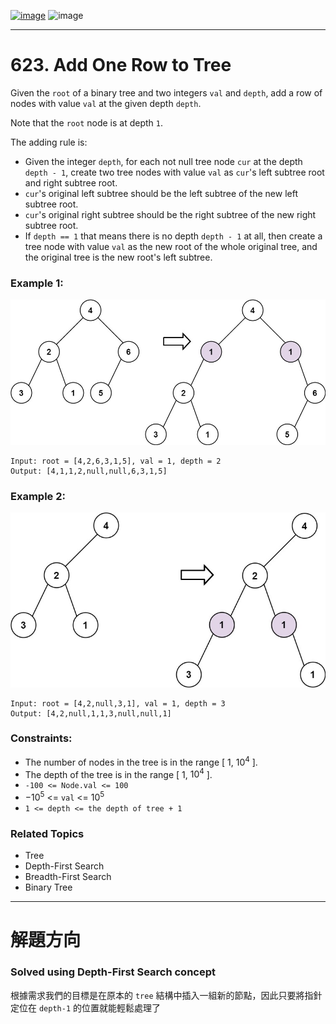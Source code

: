 [![image](https://img.shields.io/badge/Leetcode-Link-blue?logo=leetcode)](https://leetcode.com/problems/add-one-row-to-tree/)
![image](https://img.shields.io/badge/Difficulty-Medium-yellow)

---

# 623. Add One Row to Tree

Given the `root` of a binary tree and two integers `val` and `depth`, add a row of nodes with value `val` at the given depth `depth`.

Note that the `root` node is at depth `1`.

The adding rule is:

- Given the integer `depth`, for each not null tree node `cur` at the depth `depth - 1`, create two tree nodes with value `val` as `cur`'s left subtree root and right subtree root.
- `cur`'s original left subtree should be the left subtree of the new left subtree root.
- `cur`'s original right subtree should be the right subtree of the new right subtree root.
- If `depth == 1` that means there is no depth `depth - 1` at all, then create a tree node with value `val` as the new root of the whole original tree, and the original tree is the new root's left subtree.

### Example 1:

![image](./image/addrow-tree.jpeg)

```
Input: root = [4,2,6,3,1,5], val = 1, depth = 2
Output: [4,1,1,2,null,null,6,3,1,5]
```

### Example 2:

![image](./image/add2-tree.jpeg)

```
Input: root = [4,2,null,3,1], val = 1, depth = 3
Output: [4,2,null,1,1,3,null,null,1]
```

### Constraints:

- The number of nodes in the tree is in the range [ 1, $10^4$ ].
- The depth of the tree is in the range [ 1, $10^4$ ].
- `-100 <= Node.val <= 100`
- $-10^5$ <= `val` <= $10^5$
- `1 <= depth <= the depth of tree + 1`

### Related Topics

- Tree
- Depth-First Search
- Breadth-First Search
- Binary Tree
  
---

# 解題方向

### Solved using Depth-First Search concept

根據需求我們的目標是在原本的 `tree` 結構中插入一組新的節點，因此只要將指針定位在 `depth-1` 的位置就能輕鬆處理了